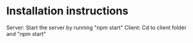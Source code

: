 # Installation instructions
Server: Start the server by running "npm start"
Client: Cd to client folder and "npm start"
